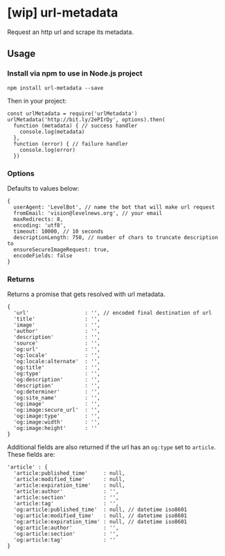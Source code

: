# [wip] url-metadata
Request an http url and scrape its metadata.

## Usage

### Install via npm to use in Node.js project
`npm install url-metadata --save`

Then in your project:
```
const urlMetadata = require('urlMetadata')
urlMetadata('http://bit.ly/2ePIrDy', options).then(
  function (metadata) { // success handler
    console.log(metadata)
  },
  function (error) { // failure handler
    console.log(error)
  })
```

### Options
Defaults to values below:
```
{
  userAgent: 'LevelBot', // name the bot that will make url request
  fromEmail: 'vision@levelnews.org', // your email
  maxRedirects: 8,
  encoding: 'utf8',
  timeout: 10000, // 10 seconds
  descriptionLength: 750, // number of chars to truncate description to
  ensureSecureImageRequest: true,
  encodeFields: false
}
```

### Returns
Returns a promise that gets resolved with url metadata.
```
{
  'url'                  : '', // encoded final destination of url
  'title'                : '',
  'image'                : '',
  'author'               : '',
  'description'          : '',
  'source'               : '',
  'og:url'               : '',
  'og:locale'            : '',
  'og:locale:alternate'  : '',
  'og:title'             : '',
  'og:type'              : '',
  'og:description'       : '',
  'description'          : '',
  'og:determiner'        : '',
  'og:site_name'         : '',
  'og:image'             : '',
  'og:image:secure_url'  : '',
  'og:image:type'        : '',
  'og:image:width'       : '',
  'og:image:height'      : ''
}
```

Additional fields are also returned if the url has an `og:type` set to `article`. These fields are:
```
'article' : {
  'article:published_time'     : null,
  'article:modified_time'      : null,
  'article:expiration_time'    : null,
  'article:author'             : '',
  'article:section'            : '',
  'article:tag'                : '',
  'og:article:published_time'  : null, // datetime iso8601
  'og:article:modified_time'   : null, // datetime iso8601
  'og:article:expiration_time' : null, // datetime iso8601
  'og:article:author'          : '',
  'og:article:section'         : '',
  'og:article:tag'             : ''
}
```
